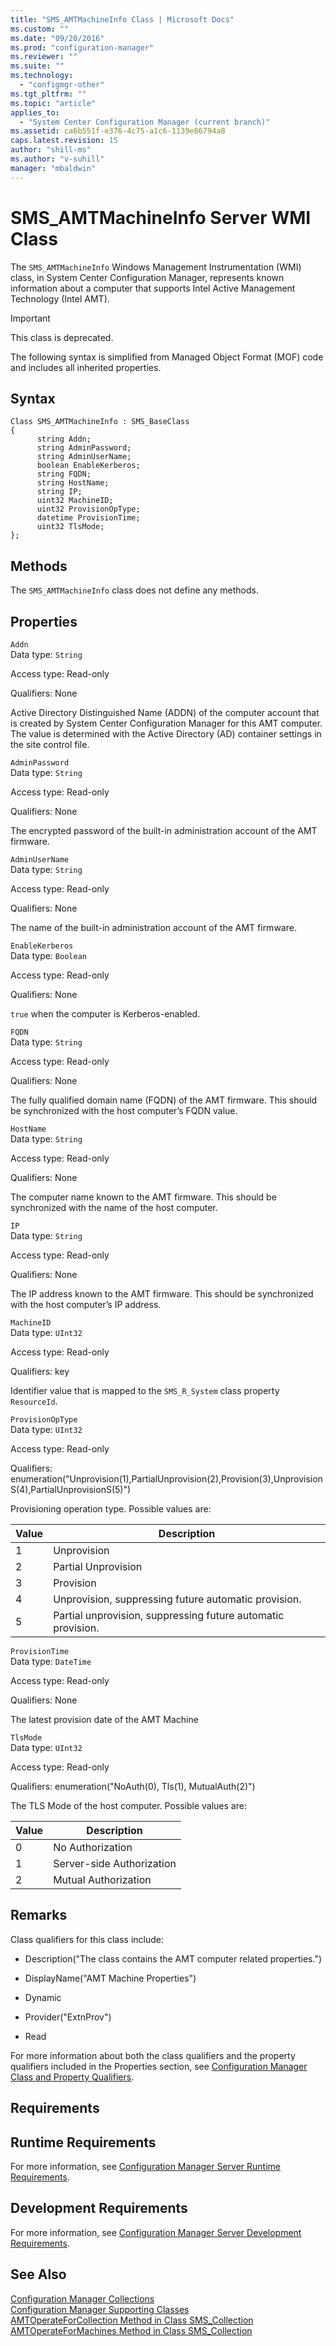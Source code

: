 ```yaml
---
title: "SMS_AMTMachineInfo Class | Microsoft Docs"
ms.custom: ""
ms.date: "09/20/2016"
ms.prod: "configuration-manager"
ms.reviewer: ""
ms.suite: ""
ms.technology:
  - "configmgr-other"
ms.tgt_pltfrm: ""
ms.topic: "article"
applies_to:
  - "System Center Configuration Manager (current branch)"
ms.assetid: ca6b551f-e376-4c75-a1c6-1139e86794a8
caps.latest.revision: 15
author: "shill-ms"
ms.author: "v-suhill"
manager: "mbaldwin"
---
```

# SMS_AMTMachineInfo Server WMI Class
The `SMS_AMTMachineInfo` Windows Management Instrumentation (WMI) class, in System Center Configuration Manager, represents known information about a computer that supports Intel Active Management Technology (Intel AMT).  

> [!IMPORTANT]
>  This class is deprecated.  

 The following syntax is simplified from Managed Object Format (MOF) code and includes all inherited properties.  

## Syntax  

```  
Class SMS_AMTMachineInfo : SMS_BaseClass   
{   
      string Addn;   
      string AdminPassword;   
      string AdminUserName;   
      boolean EnableKerberos;   
      string FQDN;   
      string HostName;   
      string IP;   
      uint32 MachineID;   
      uint32 ProvisionOpType;   
      datetime ProvisionTime;   
      uint32 TlsMode;   
};  
```  

## Methods  
 The `SMS_AMTMachineInfo` class does not define any methods.  

## Properties  
 `Addn`  
 Data type: `String`  

 Access type: Read-only  

 Qualifiers: None  

 Active Directory Distinguished Name (ADDN) of the computer account that is created by System Center Configuration Manager for this AMT computer. The value is determined with the Active Directory (AD) container settings in the site control file.  

 `AdminPassword`  
 Data type: `String`  

 Access type: Read-only  

 Qualifiers: None  

 The encrypted password of the built-in administration account of the AMT firmware.  

 `AdminUserName`  
 Data type: `String`  

 Access type: Read-only  

 Qualifiers: None  

 The name of the built-in administration account of the AMT firmware.  

 `EnableKerberos`  
 Data type: `Boolean`  

 Access type: Read-only  

 Qualifiers: None  

 `true` when the computer is Kerberos-enabled.  

 `FQDN`  
 Data type: `String`  

 Access type: Read-only  

 Qualifiers: None  

 The fully qualified domain name (FQDN) of the AMT firmware. This should be synchronized with the host computer’s FQDN value.  

 `HostName`  
 Data type: `String`  

 Access type: Read-only  

 Qualifiers: None  

 The computer name known to the AMT firmware. This should be synchronized with the name of the host computer.  

 `IP`  
 Data type: `String`  

 Access type: Read-only  

 Qualifiers: None  

 The IP address known to the AMT firmware. This should be synchronized with the host computer’s IP address.  

 `MachineID`  
 Data type: `UInt32`  

 Access type: Read-only  

 Qualifiers: key  

 Identifier value that is mapped to the `SMS_R_System` class property `ResourceId`.  

 `ProvisionOpType`  
 Data type: `UInt32`  

 Access type: Read-only  

 Qualifiers: enumeration("Unprovision(1),PartialUnprovision(2),Provision(3),UnprovisionS(4),PartialUnprovisionS(5)")  

 Provisioning operation type. Possible values are:  

|Value|Description|  
|-----------|-----------------|  
|1|Unprovision|  
|2|Partial Unprovision|  
|3|Provision|  
|4|Unprovision, suppressing future automatic provision.|  
|5|Partial unprovision, suppressing future automatic provision.|  

 `ProvisionTime`  
 Data type: `DateTime`  

 Access type: Read-only  

 Qualifiers: None  

 The latest provision date of the AMT Machine  

 `TlsMode`  
 Data type: `UInt32`  

 Access type: Read-only  

 Qualifiers: enumeration("NoAuth(0), Tls(1), MutualAuth(2)")  

 The TLS Mode of the host computer. Possible values are:  

|Value|Description|  
|-----------|-----------------|  
|0|No Authorization|  
|1|Server-side Authorization|  
|2|Mutual Authorization|  

## Remarks  
 Class qualifiers for this class include:  

-   Description("The class contains the AMT computer related properties.")  

-   DisplayName("AMT Machine Properties")  

-   Dynamic  

-   Provider("ExtnProv")  

-   Read  

 For more information about both the class qualifiers and the property qualifiers included in the Properties section, see [Configuration Manager Class and Property Qualifiers](../../../develop/reference/misc/class-and-property-qualifiers.md).  

## Requirements  

## Runtime Requirements  
 For more information, see [Configuration Manager Server Runtime Requirements](../../../develop/core/reqs/server-runtime-requirements.md).  

## Development Requirements  
 For more information, see [Configuration Manager Server Development Requirements](../../../develop/core/reqs/server-development-requirements.md).  

## See Also  
 [Configuration Manager Collections](../../../develop/core/clients/collections/collections.md)   
 [Configuration Manager Supporting Classes](../../../develop/reference/misc/supporting-server-wmi-classes.md)   
 [AMTOperateForCollection Method in Class SMS_Collection](../../../develop/reference/core/clients/collections/amtoperateforcollection-method-in-class-sms_collection.md)   
 [AMTOperateForMachines Method in Class SMS_Collection](../../../develop/reference/core/clients/collections/amtoperateformachines-method-in-class-sms_collection.md)

